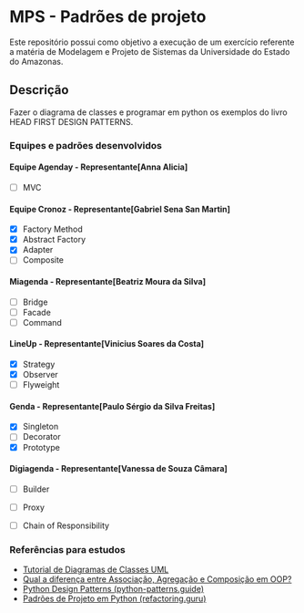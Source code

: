 # MPS - Padrões de projeto

Este repositório possui como objetivo a execução de um exercício referente a matéria de Modelagem e Projeto de Sistemas da Universidade do Estado do Amazonas.



## Descrição

Fazer o diagrama de classes e programar em python os exemplos do livro HEAD FIRST DESIGN PATTERNS.



### Equipes e padrões desenvolvidos

#### Equipe Agenday - Representante[Anna Alicia]

- [ ] MVC

#### Equipe Cronoz - Representante[Gabriel Sena San Martin]

- [x] Factory Method
- [x] Abstract Factory 
- [x] Adapter
- [ ] Composite

#### Miagenda - Representante[Beatriz Moura da Silva]

- [ ] Bridge 
- [ ] Facade
- [ ] Command

#### LineUp - Representante[Vinicius Soares da Costa]

- [x] Strategy
- [x] Observer
- [ ] Flyweight

#### Genda - Representante[Paulo Sérgio da Silva Freitas]

- [x] Singleton
- [ ] Decorator
- [x] Prototype

#### Digiagenda - Representante[Vanessa de Souza Câmara]

- [ ] Builder
- [ ] Proxy
- [ ] Chain of Responsibility



### Referências para estudos

- [Tutorial de Diagramas de Classes UML](https://www.youtube.com/watch?v=rDidOn6KN9k)
- [Qual a diferença entre Associação, Agregação e Composição em OOP?](https://pt.stackoverflow.com/questions/86715/qual-a-diferença-entre-associação-agregação-e-composição-em-oop)
- [Python Design Patterns (python-patterns.guide)](https://python-patterns.guide/)
- [Padrões de Projeto em Python (refactoring.guru)](https://refactoring.guru/pt-br/design-patterns/python)
